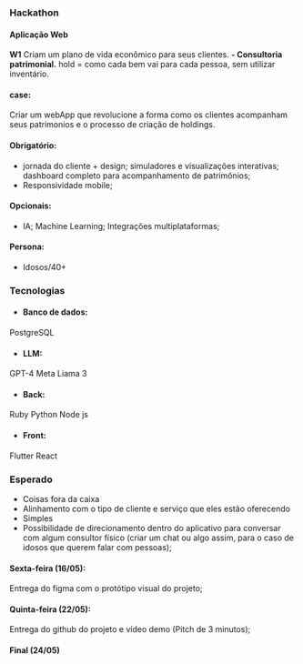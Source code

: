 ### Hackathon

#### Aplicação Web
**W1**
Criam um plano de vida econômico para seus clientes.
**- Consultoria patrimonial.**
hold = como cada bem vai para cada pessoa, sem utilizar inventário.
 #### case:
 Criar um webApp que revolucione a forma como os clientes acompanham seus patrimonios e o processo de criação de holdings.

#### Obrigatório:
- jornada do cliente + design;
simuladores e visualizações interativas;
dashboard completo para acompanhamento de patrimônios;
- Responsividade mobile;

#### Opcionais:
- IA;
Machine Learning;
Integrações multiplataformas;

#### Persona:
- Idosos/40+

### Tecnologias
- #### Banco de dados:
PostgreSQL

- #### LLM:
GPT-4
Meta Liama 3

- #### Back:
Ruby
Python
Node js

- #### Front:
Flutter
React


### Esperado
- Coisas fora da caixa
- Alinhamento com o tipo de cliente e serviço que eles estão oferecendo
- Simples
- Possibilidade de direcionamento dentro do aplicativo para conversar com algum consultor físico (criar um chat ou algo assim, para o caso de idosos que querem falar com pessoas);

#### Sexta-feira (16/05):
Entrega do figma com o protótipo visual do projeto;

#### Quinta-feira (22/05):
Entrega do github do projeto e vídeo demo (Pitch de 3 minutos);

#### Final (24/05)

